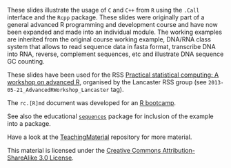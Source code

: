 These slides illustrate the usage of `C` and `C++` from `R` using the
`.Call` interface and the `Rcpp` package. These slides were originally
part of a general advanced R programming and development course and
have now been expanded and made into an individual module.  The
working examples are inherited from the original course working
example, DNA/RNA class system that allows to read sequence data in
fasta format, transcribe DNA into RNA, reverse, complement sequences,
etc and illustrate DNA sequence GC counting.

These slides have been used for the RSS 
[Practical statistical computing: A workshop on advanced R](http://www.lancs.ac.uk/fas/maths/events/001138/rss-local-group-practical-statistical-computing-a-workshop-on-advanced-r), organised by the Lancaster RSS group (see `2013-05-21_AdvancedRWorkshop_Lancaster` tag).

The `rc.[R]md` document was developed for an [R
bootcamp](https://github.com/lgatto/rbc/tree/2014-11-06-Zurich).

See also the educational [`sequences`](https://github.com/lgatto/sequences/) package for inclusion
of the example into a package.

Have a look at the [TeachingMaterial](https://github.com/lgatto/TeachingMaterial) repository for more material.

This material is licensed under the 
[Creative Commons Attribution-ShareAlike 3.0 License](http://creativecommons.org/licenses/by-sa/3.0/). 
